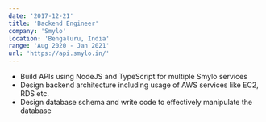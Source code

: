 ```yaml
---
date: '2017-12-21'
title: 'Backend Engineer'
company: 'Smylo'
location: 'Bengaluru, India'
range: 'Aug 2020 - Jan 2021'
url: 'https://api.smylo.in/'
---
```


- Build APIs using NodeJS and TypeScript for multiple Smylo services
- Design backend architecture including usage of AWS services like EC2, RDS etc.
- Design database schema and write code to effectively manipulate the database
